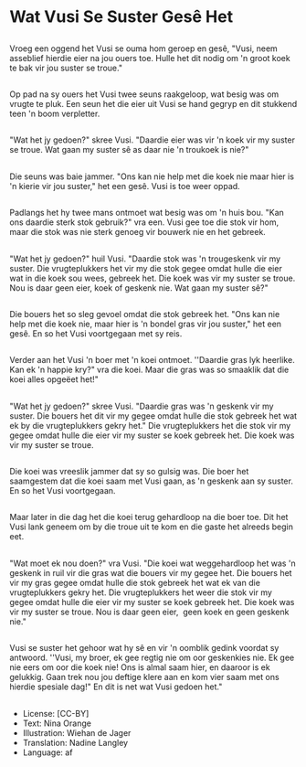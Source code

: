 # Wat Vusi Se Suster Gesê Het

##
Vroeg een oggend het Vusi se ouma hom geroep en gesê,  "Vusi,  neem asseblief hierdie eier na jou ouers toe. Hulle het dit nodig om 'n groot koek te bak vir jou suster se troue."

##
Op pad na sy ouers het Vusi twee seuns raakgeloop,  wat besig was om vrugte te pluk. Een seun het die eier uit Vusi se hand gegryp en dit stukkend teen 'n boom verpletter.

##
"Wat het jy gedoen?" skree Vusi. "Daardie eier was vir 'n koek vir my suster se troue. Wat gaan my suster sê as daar nie 'n troukoek is nie?"

##
Die seuns was baie jammer. "Ons kan nie help met die koek nie maar hier is 'n kierie vir jou suster," het een gesê. Vusi is toe weer oppad.

##
Padlangs het hy twee mans ontmoet wat besig was om 'n huis bou. "Kan ons daardie sterk stok gebruik?" vra een. Vusi gee toe die stok vir hom,  maar die stok was nie sterk genoeg vir bouwerk nie en het gebreek.

##
"Wat het jy gedoen?" huil Vusi. "Daardie stok was 'n trougeskenk vir my suster. Die vrugteplukkers het vir my die stok gegee omdat hulle die eier wat in die koek sou wees,  gebreek het. Die koek was vir my suster se troue. Nou is daar geen eier,  koek of geskenk nie. Wat gaan my suster sê?"

##
Die bouers het so sleg gevoel omdat die stok gebreek het. "Ons kan nie help met die koek nie,  maar hier is 'n bondel gras vir jou suster," het een gesê. En so het Vusi voortgegaan met sy reis.

##
Verder aan het Vusi 'n boer met 'n koei ontmoet. ''Daardie gras lyk heerlike. Kan ek 'n happie kry?" vra die koei. Maar die gras was so smaaklik dat die koei alles opgeëet het!"

##
"Wat het jy gedoen?" skree Vusi. "Daardie gras was 'n geskenk vir my suster. Die bouers het dit vir my gegee omdat hulle die stok gebreek het wat ek by die vrugteplukkers gekry het." Die vrugteplukkers het die stok vir my gegee omdat hulle die eier vir my suster se koek gebreek het. Die koek was vir my suster se troue.

##
Die koei was vreeslik jammer dat sy so gulsig was. Die boer het saamgestem dat die koei saam met Vusi gaan,  as 'n geskenk aan sy suster. En so het Vusi voortgegaan.

##
Maar later in die dag het die koei terug gehardloop na die boer toe. Dit het Vusi lank geneem om by die troue uit te kom en die gaste het alreeds begin eet.

##
"Wat moet ek nou doen?" vra Vusi. "Die koei wat weggehardloop het was 'n geskenk in ruil vir die gras wat die bouers vir my gegee het. Die bouers het vir my gras gegee omdat hulle die stok gebreek het wat ek van die vrugteplukkers gekry het. Die vrugteplukkers het weer die stok vir my gegee omdat hulle die eier vir my suster se koek gebreek het. Die koek was vir my suster se troue. Nou is daar geen eier,   geen koek en geen geskenk nie."

##
Vusi se suster het gehoor wat hy sê en vir 'n oomblik gedink voordat sy antwoord. ''Vusi,  my broer,  ek gee regtig nie om oor geskenkies nie. Ek gee nie eers om oor die koek nie! Ons is almal saam hier,  en daaroor is ek gelukkig. Gaan trek nou jou deftige klere aan en kom vier saam met ons hierdie spesiale dag!" En dit is net wat Vusi gedoen het."

##
* License: [CC-BY]
* Text: Nina Orange
* Illustration: Wiehan de Jager
* Translation: Nadine Langley
* Language: af
